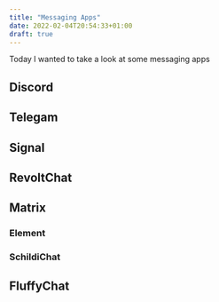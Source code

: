 ```yaml
---
title: "Messaging Apps"
date: 2022-02-04T20:54:33+01:00
draft: true
---
```

Today I wanted to take a look at some messaging apps 
## Discord

## Telegam

## Signal

## RevoltChat
## Matrix
### Element

### SchildiChat

## FluffyChat